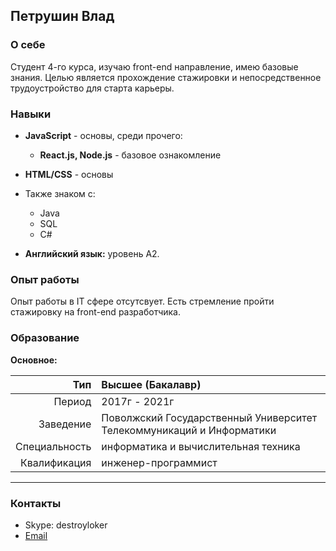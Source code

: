 ## Петрушин Влад


### О себе
Студент 4-го курса, изучаю front-end направление, имею базовые знания. Целью является прохождение стажировки и непосредственное трудоустройство для старта карьеры.

### Навыки

* **JavaScript** - основы, среди прочего:
	* **React.js, Node.js** - базовое ознакомление
* **HTML/CSS** - основы

* Также знаком c:
	* Java 
	* SQL
  * C#


* **Английский язык:** уровень А2.

### Опыт работы

Опыт работы в IT сфере отсутсвует. Есть стремление пройти стажировку на front-end разработчика.


### Образование

**Основное:**

Тип|Высшее (Бакалавр)
--:|:--
Период|2017г - 2021г 
Заведение|Поволжский Государственный Университет Телекоммуникаций и Информатики<br/>
Специальность|информатика и вычислительная техника
Квалификация|инженер-программист

<hr/>

### Контакты
* Skype: destroyloker
* [Email](mailto://raivon.frost@gmail.com)
